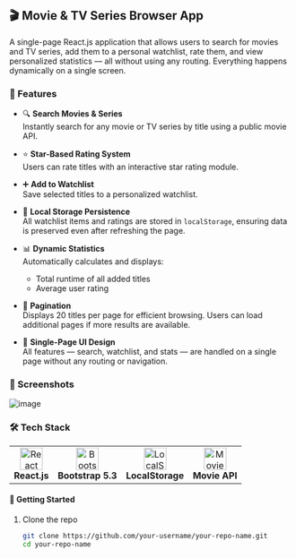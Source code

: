 ## 🎬 Movie & TV Series Browser App

A single-page React.js application that allows users to search for movies and TV series, add them to a personal watchlist, rate them, and view personalized statistics — all without using any routing. Everything happens dynamically on a single screen.

### 🔧 Features

- 🔍 **Search Movies & Series**  
  Instantly search for any movie or TV series by title using a public movie API.

- ⭐ **Star-Based Rating System**  
  Users can rate titles with an interactive star rating module.

- ➕ **Add to Watchlist**  
  Save selected titles to a personalized watchlist.

- 💾 **Local Storage Persistence**  
  All watchlist items and ratings are stored in `localStorage`, ensuring data is preserved even after refreshing the page.

- 📊 **Dynamic Statistics**  
  Automatically calculates and displays:
  - Total runtime of all added titles
  - Average user rating

- 📄 **Pagination**  
  Displays 20 titles per page for efficient browsing. Users can load additional pages if more results are available.

- 🎨 **Single-Page UI Design**  
  All features — search, watchlist, and stats — are handled on a single page without any routing or navigation.

### 📸 Screenshots

![image](https://github.com/user-attachments/assets/2b1293a9-0bf6-4165-966a-7a19a37d606c)

### 🛠️ Tech Stack
<table>
  <tr>
    <td align="center">
      <img src="https://upload.wikimedia.org/wikipedia/commons/a/a7/React-icon.svg" alt="React" width="40"/><br/>
      <b>React.js</b>
    </td>
    <td align="center">
      <img src="https://getbootstrap.com/docs/5.3/assets/brand/bootstrap-logo-shadow.png" alt="Bootstrap" width="40"/><br/>
      <b>Bootstrap 5.3</b>
    </td>
    <td align="center">
      <img src="https://github.com/user-attachments/assets/d8808c30-837e-49b2-a9f1-09a590da8cd0" alt="LocalStorage" width="40"/><br/>
      <b>LocalStorage</b>
    </td>
    <td align="center">
      <img src="https://github.com/user-attachments/assets/2880c279-1ae6-4661-8b5c-084a4c689f41" alt="Movie API" width="40"/><br/>
      <b>Movie API</b>
    </td>
  </tr>
</table>

#### 🚀 Getting Started

1. Clone the repo  
   ```bash
   git clone https://github.com/your-username/your-repo-name.git
   cd your-repo-name
